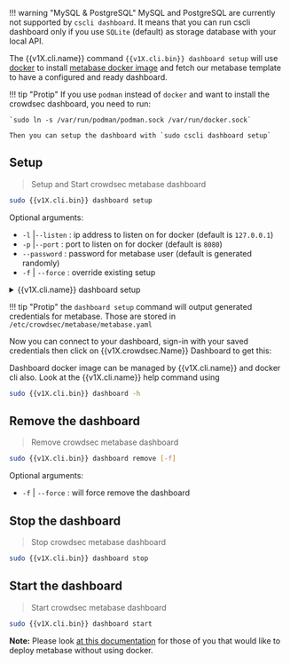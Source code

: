 <!--TBD: to fix when we dealt with the new cscli dashboard command -->
!!! warning "MySQL & PostgreSQL"
    MySQL and PostgreSQL are currently not supported by `cscli dashboard`. It means that you can run cscli dashboard only if you use `SQLite` (default) as storage database with your local API.



The {{v1X.cli.name}} command `{{v1X.cli.bin}} dashboard setup` will use [docker](https://docs.docker.com/get-docker/) to install [metabase docker image](https://hub.docker.com/r/metabase/metabase/) and fetch our metabase template to have a configured and ready dashboard. 

!!! tip "Protip"
    If you use `podman` instead of `docker` and want to install the crowdsec dashboard, you need to run:

    `sudo ln -s /var/run/podman/podman.sock /var/run/docker.sock` 

    Then you can setup the dashboard with `sudo cscli dashboard setup`

## Setup
> Setup and Start crowdsec metabase dashboard

```bash
sudo {{v1X.cli.bin}} dashboard setup
```

Optional arguments:

 - `-l` |`--listen` : ip address to listen on for docker (default is `127.0.0.1`)
 - `-p` |`--port` : port to listen on for docker (default is `8080`)
 - `--password` : password for metabase user (default is generated randomly)
 - `-f` | `--force` : override existing setup



<details>
  <summary>{{v1X.cli.name}} dashboard setup</summary>

```bash
INFO[0000] Pulling docker image metabase/metabase       
...........
INFO[0002] creating container '/crowdsec-metabase'      
INFO[0002] Waiting for metabase API to be up (can take up to a minute) 
..............
INFO[0051] Metabase is ready                            

	URL       : 'http://127.0.0.1:3000'
	username  : 'crowdsec@crowdsec.net'
	password  : '<RANDOM_PASSWORD>'

```
</details>

!!! tip "Protip"
    the `dashboard setup` command will output generated credentials for metabase.
    Those are stored in `/etc/crowdsec/metabase/metabase.yaml`

Now you can connect to your dashboard, sign-in with your saved credentials then click on {{v1X.crowdsec.Name}} Dashboard to get this:


Dashboard docker image can be managed by {{v1X.cli.name}} and docker cli also. Look at the {{v1X.cli.name}} help command using

```bash
sudo {{v1X.cli.bin}} dashboard -h
```

## Remove the dashboard
> Remove crowdsec metabase dashboard

```bash
sudo {{v1X.cli.bin}} dashboard remove [-f]
```
Optional arguments:

- `-f` | `--force` : will force remove the dashboard

## Stop the dashboard
> Stop crowdsec metabase dashboard

```bash
sudo {{v1X.cli.bin}} dashboard stop
```

## Start the dashboard
> Start crowdsec metabase dashboard

```bash
sudo {{v1X.cli.bin}} dashboard start
```

**Note:** Please look [at this documentation](https://doc.crowdsec.net/faq/#how-to-have-a-dashboard-without-docker) for those of you that would like to deploy metabase without using docker.


